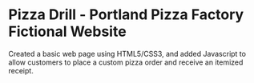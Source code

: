 # Pizza Drill - Portland Pizza Factory Fictional Website

Created a basic web page using HTML5/CSS3, and added Javascript to allow customers to place a custom pizza order and receive an itemized receipt.
